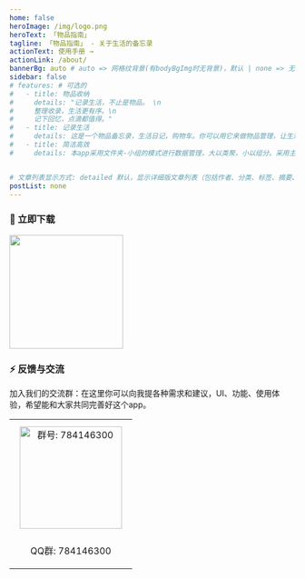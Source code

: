 ```yaml
---
home: false
heroImage: /img/logo.png
heroText: 「物品指南」
tagline: 「物品指南」 - 关于生活的备忘录
actionText: 使用手册 →
actionLink: /about/
bannerBg: auto # auto => 网格纹背景(有bodyBgImg时无背景)，默认 | none => 无 | '大图地址' | background: 自定义背景样式       提示：如发现文本颜色不适应你的背景时可以到palette.styl修改$bannerTextColor变量
sidebar: false
# features: # 可选的
#   - title: 物品收纳
#     details: "记录生活，不止是物品。 \n
#     整理收录，生活更有序。\n  
#     记下回忆，点滴都值得。"
#   - title: 记录生活
#     details: 这是一个物品备忘录，生活日记，购物车。你可以用它来做物品管理，让生活更有序，记录你想记录的一切。
#   - title: 简洁高效
#     details: 本app采用文件夹-小组的模式进行数据管理，大以类聚，小以组分。采用主体+记录的形式，汇总收录各种信息。


# 文章列表显示方式: detailed 默认，显示详细版文章列表（包括作者、分类、标签、摘要、分页等）| simple => 显示简约版文章列表（仅标题和日期）| none 不显示文章列表
postList: none
---
```


<style>
.become-sponsor {
  padding: 8px 20px;
  display: inline-block;
  color: #11a8cd;
  border-radius: 30px;
  box-sizing: border-box;
  border: 1px solid #11a8cd;
}

</style>

### 📱 立即下载


<a href="https://apps.apple.com/cn/app/%E7%89%A9%E5%93%81%E6%8C%87%E5%8D%97-%E5%85%B3%E4%BA%8E%E7%94%9F%E6%B4%BB%E7%9A%84%E5%A4%87%E5%BF%98%E5%BD%95/id1585221053?platform=iphone"  target="_blank"><img src="/img/png/appStore.png" style="width:200px"></a>


### ⚡ 反馈与交流

加入我们的交流群：在这里你可以向我提各种需求和建议，UI、功能、使用体验，希望能和大家共同完善好这个app。

<table>
  <tbody>
    <tr>
      <td align="center" valign="middle">
        <img :src="$withBase('/img/qrcode/qq.png')" alt="群号: 784146300" class="no-zoom" style="width:180px;margin: 10px;">
        <p>QQ群: 784146300</p>
      </td>
    </tr>
  </tbody>
</table>

